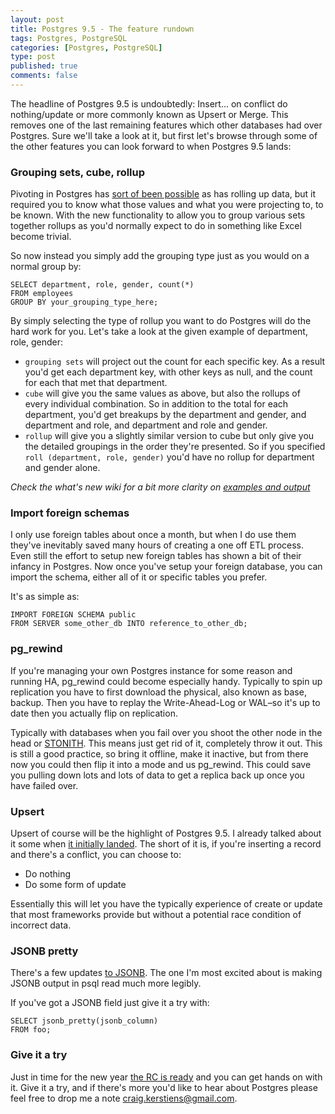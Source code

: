 ```yaml
--- 
layout: post
title: Postgres 9.5 - The feature rundown
tags: Postgres, PostgreSQL
categories: [Postgres, PostgreSQL]
type: post
published: true
comments: false
---
```


The headline of Postgres 9.5 is undoubtedly: Insert... on conflict do nothing/update or more commonly known as Upsert or Merge. This removes one of the last remaining features which other databases had over Postgres. Sure we'll take a look at it, but first let's browse through some of the other features you can look forward to when Postgres 9.5 lands:

<!--more-->

### Grouping sets, cube, rollup

Pivoting in Postgres has [sort of been possible](http://www.craigkerstiens.com/2013/06/27/Pivoting-in-Postgres/) as has rolling up data, but it required you to know what those values and what you were projecting to, to be known. With the new functionality to allow you to group various sets together rollups as you'd normally expect to do in something like Excel become trivial. 

So now instead you simply add the grouping type just as you would on a normal group by:

    SELECT department, role, gender, count(*)
    FROM employees
    GROUP BY your_grouping_type_here;

By simply selecting the type of rollup you want to do Postgres will do the hard work for you. Let's take a look at the given example of department, role, gender:

* `grouping sets` will project out the count for each specific key. As a result you'd get each department key, with other keys as null, and the count for each that met that department. 
* `cube` will give you the same values as above, but also the rollups of every individual combination. So in addition to the total for each department, you'd get breakups by the department and gender, and department and role, and department and role and gender. 
* `rollup` will give you a slightly similar version to cube but only give you the detailed groupings in the order they're presented. So if you specified `roll (department, role, gender)` you'd have no rollup for department and gender alone. 

*Check the what's new wiki for a bit more clarity on [examples and output](https://wiki.postgresql.org/wiki/What's_new_in_PostgreSQL_9.5#GROUPING_SETS.2C_CUBE_and_ROLLUP)*

### Import foreign  schemas 

I only use foreign tables about once a month, but when I do use them they've inevitably saved many hours of creating a one off ETL process. Even still the effort to setup new foreign tables has shown a bit of their infancy in Postgres. Now once you've setup your foreign database, you can import the schema, either all of it or specific tables you prefer. 

It's as simple as:

    IMPORT FOREIGN SCHEMA public
    FROM SERVER some_other_db INTO reference_to_other_db;

### pg_rewind

If you're managing your own Postgres instance for some reason and running HA, pg_rewind could become especially handy. Typically to spin up replication you have to first download the physical, also known as base, backup. Then you have to replay the Write-Ahead-Log or WAL–so it's up to date then you actually flip on replication. 

Typically with databases when you fail over you shoot the other node in the head or [STONITH](https://en.wikipedia.org/wiki/STONITH). This means just get rid of it, completely throw it out. This is still a good practice, so bring it offline, make it inactive, but from there now you could then flip it into a mode and us pg_rewind. This could save you pulling down lots and lots of data to get a replica back up once you have failed over. 

### Upsert

Upsert of course will be the highlight of Postgres 9.5. I already talked about it some when [it initially landed](http://www.craigkerstiens.com/2015/05/08/upsert-lands-in-postgres-9.5/). The short of it is, if you're inserting a record and there's a conflict, you can choose to:

* Do nothing
* Do some form of update

Essentially this will let you have the typically experience of create or update that most frameworks provide but without a potential race condition of incorrect data. 

### JSONB pretty

There's a few updates [to JSONB](https://wiki.postgresql.org/wiki/What's_new_in_PostgreSQL_9.5#JSONB-modifying_operators_and_functions). The one I'm most excited about is making JSONB output in psql read much more legibly. 

If you've got a JSONB field just give it a try with:

    SELECT jsonb_pretty(jsonb_column)
    FROM foo;

### Give it a try

Just in time for the new year [the RC is ready](http://www.postgresql.org/about/news/1631/) and you can get hands on with it. Give it a try, and if there's more you'd like to hear about Postgres please feel free to drop me a note [craig.kerstiens@gmail.com](mailto:craig.kerstiens@gmail.com).

<script type="text/javascript">
  (function() {
    window._pa = window._pa || {};
    // _pa.orderId = "myOrderId"; // OPTIONAL: attach unique conversion identifier to conversions
    // _pa.revenue = "19.99"; // OPTIONAL: attach dynamic purchase values to conversions
    // _pa.productId = "myProductId"; // OPTIONAL: Include product ID for use with dynamic ads
    var pa = document.createElement('script'); pa.type = 'text/javascript'; pa.async = true;
    pa.src = ('https:' == document.location.protocol ? 'https:' : 'http:') + "//tag.marinsm.com/serve/517fd07cf1409000020002dc.js";
    var s = document.getElementsByTagName('script')[0]; s.parentNode.insertBefore(pa, s);
  })();
</script>